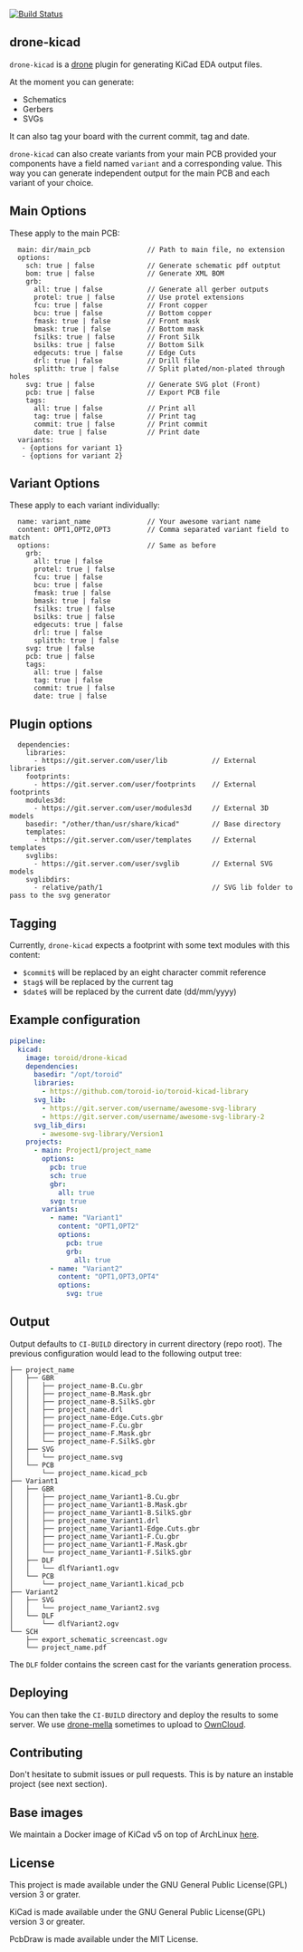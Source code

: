 [![Build Status](https://bianca.toroid.io/api/badges/Toroid-io/drone-kicad/status.svg?branch=master)](https://bianca.toroid.io/Toroid-io/drone-kicad)
## drone-kicad

`drone-kicad` is a [drone](https://github.com/drone/drone) plugin for
generating KiCad EDA output files.

At the moment you can generate:

 - Schematics
 - Gerbers
 - SVGs

It can also tag your board with the current commit, tag and date.

`drone-kicad` can also create variants from your main PCB provided your
components have a field named `variant` and a corresponding value. This
way you can generate independent output for the main PCB and each
variant of your choice.

## Main Options

These apply to the main PCB:

```
  main: dir/main_pcb              // Path to main file, no extension
  options:
    sch: true | false             // Generate schematic pdf outptut
    bom: true | false             // Generate XML BOM
    grb:
      all: true | false           // Generate all gerber outputs
      protel: true | false        // Use protel extensions
      fcu: true | false           // Front copper
      bcu: true | false           // Bottom copper
      fmask: true | false         // Front mask
      bmask: true | false         // Bottom mask
      fsilks: true | false        // Front Silk
      bsilks: true | false        // Bottom Silk
      edgecuts: true | false      // Edge Cuts
      drl: true | false           // Drill file
      splitth: true | false       // Split plated/non-plated through holes
    svg: true | false             // Generate SVG plot (Front)
    pcb: true | false             // Export PCB file
    tags:
      all: true | false           // Print all
      tag: true | false           // Print tag
      commit: true | false        // Print commit
      date: true | false          // Print date
  variants:
   - {options for variant 1}
   - {options for variant 2}
```

## Variant Options

These apply to each variant individually:

```
  name: variant_name              // Your awesome variant name
  content: OPT1,OPT2,OPT3         // Comma separated variant field to match
  options:                        // Same as before
    grb:
      all: true | false
      protel: true | false
      fcu: true | false
      bcu: true | false
      fmask: true | false
      bmask: true | false
      fsilks: true | false
      bsilks: true | false
      edgecuts: true | false
      drl: true | false
      splitth: true | false
    svg: true | false
    pcb: true | false
    tags:
      all: true | false
      tag: true | false
      commit: true | false
      date: true | false
```

## Plugin options

```
  dependencies:
    libraries:
      - https://git.server.com/user/lib           // External libraries
    footprints:
      - https://git.server.com/user/footprints    // External footprints
    modules3d:
      - https://git.server.com/user/modules3d     // External 3D models
    basedir: "/other/than/usr/share/kicad"        // Base directory
    templates:
      - https://git.server.com/user/templates     // External templates
    svglibs:
      - https://git.server.com/user/svglib        // External SVG models
    svglibdirs:
      - relative/path/1                           // SVG lib folder to pass to the svg generator
```

## Tagging

Currently, `drone-kicad` expects a footprint with some text modules with
this content:

 - `$commit$` will be replaced by an eight character commit reference
 - `$tag$` will be replaced by the current tag
 - `$date$` will be replaced by the current date (dd/mm/yyyy)

## Example configuration

```yml
pipeline:
  kicad:
    image: toroid/drone-kicad
    dependencies:
      basedir: "/opt/toroid"
      libraries:
        - https://github.com/toroid-io/toroid-kicad-library
      svg_lib:
        - https://git.server.com/username/awesome-svg-library
        - https://git.server.com/username/awesome-svg-library-2
      svg_lib_dirs:
        - awesome-svg-library/Version1
    projects:
      - main: Project1/project_name
        options:
          pcb: true
          sch: true
          gbr:
            all: true
          svg: true
        variants:
          - name: "Variant1"
            content: "OPT1,OPT2"
            options:
              pcb: true
              grb:
                all: true
          - name: "Variant2"
            content: "OPT1,OPT3,OPT4"
            options:
              svg: true
```

## Output

Output defaults to `CI-BUILD` directory in current directory (repo
root). The previous configuration would lead to the following output
tree:

```
├── project_name
│   ├── GBR
│   │   ├── project_name-B.Cu.gbr
│   │   ├── project_name-B.Mask.gbr
│   │   ├── project_name-B.SilkS.gbr
│   │   ├── project_name.drl
│   │   ├── project_name-Edge.Cuts.gbr
│   │   ├── project_name-F.Cu.gbr
│   │   ├── project_name-F.Mask.gbr
│   │   └── project_name-F.SilkS.gbr
│   ├── SVG
│   │   └── project_name.svg
│   └── PCB
│       └── project_name.kicad_pcb
├── Variant1
│   ├── GBR
│   │   ├── project_name_Variant1-B.Cu.gbr
│   │   ├── project_name_Variant1-B.Mask.gbr
│   │   ├── project_name_Variant1-B.SilkS.gbr
│   │   ├── project_name_Variant1.drl
│   │   ├── project_name_Variant1-Edge.Cuts.gbr
│   │   ├── project_name_Variant1-F.Cu.gbr
│   │   ├── project_name_Variant1-F.Mask.gbr
│   │   └── project_name_Variant1-F.SilkS.gbr
│   ├── DLF
│   │   └── dlfVariant1.ogv
│   └── PCB
│       └── project_name_Variant1.kicad_pcb
├── Variant2
│   ├── SVG
│   │   └── project_name_Variant2.svg
│   └── DLF
│       └── dlfVariant2.ogv
└── SCH
    ├── export_schematic_screencast.ogv
    └── project_name.pdf
```

The `DLF` folder contains the screen cast for the variants generation process.

## Deploying

You can then take the `CI-BUILD` directory and deploy the results to some server. We use [drone-mella](https://github.com/Toroid-io/drone-mella) sometimes to upload to [OwnCloud](https://owncloud.org/).

## Contributing

Don't hesitate to submit issues or pull requests. This is by nature an instable project (see next section).

## Base images

We maintain a Docker image of KiCad v5 on top of ArchLinux [here](https://hub.docker.com/r/toroid/kicad-base/).

## License

This project is made available under the GNU General Public License(GPL) version 3 or grater.

KiCad is made available under the GNU General Public License(GPL) version 3 or greater.

PcbDraw is made available under the MIT License.
